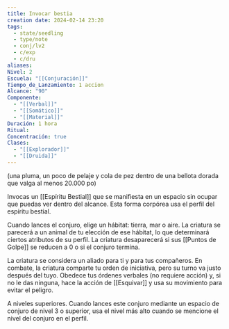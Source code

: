 ```yaml
---
title: Invocar bestia
creation date: 2024-02-14 23:20
tags:
  - state/seedling
  - type/note
  - conj/lv2
  - c/exp
  - c/dru
aliases: 
Nivel: 2
Escuela: "[[Conjuración]]"
Tiempo_de_Lanzamiento: 1 accion
Alcance: "90"
Componente:
  - "[[Verbal]]"
  - "[[Somático]]"
  - "[[Material]]"
Duración: 1 hora
Ritual: 
Concentración: true
Clases:
  - "[[Explorador]]"
  - "[[Druida]]"
---
```

(una pluma, un poco de pelaje y cola de pez dentro de una bellota dorada que valga al menos 20.000 po)

Invocas un [[Espíritu Bestial]] que se manifiesta en un espacio sin ocupar que puedas ver dentro del
alcance. Esta forma corpórea usa el perfil del espíritu bestial.

Cuando lances el conjuro, elige un hábitat: tierra, mar o aire. La criatura se parecerá a un animal de
tu elección de ese hábitat, lo que determinará ciertos atributos de su perfil. La criatura desaparecerá si sus [[Puntos de Golpe]] se reducen a 0 o si el conjuro termina.

La criatura se considera un aliado para ti y para tus compañeros. En combate, la criatura comparte tu orden de iniciativa, pero su turno va justo después del tuyo.
Obedece tus órdenes verbales (no requiere acción) y, si no le das ninguna, hace la acción de
[[Esquivar]] y usa su movimiento para evitar el peligro.

A niveles superiores. Cuando lances este conjuro mediante un espacio de conjuro de nivel 3 o
superior, usa el nivel más alto cuando se mencione el nivel del conjuro en el perfil.
